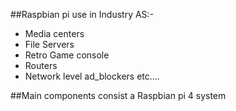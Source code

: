 ##Raspbian pi use in Industry AS:- 

- Media centers
- File Servers 
- Retro Game console
- Routers
- Network level ad_blockers etc....

##Main components consist a Raspbian pi 4 system
#
